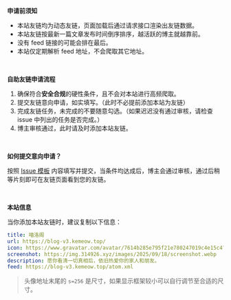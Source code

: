 **申请前须知**

- 本站友链均为动态友链，页面加载后通过请求接口渲染出友链数据。
- 本站友链按最新一篇文章发布时间倒序排序，越活跃的博主就越靠前。
- 没有 feed 链接的可能会排在最后。
- 本站仅定期解析 feed 地址，不会爬取其它地址。

<br>

**自助友链申请流程**

1. 确保符合**安全合规**的硬性条件，且不会对本站进行高频爬取。
2. 提交友链意向申请，如实填写。（此时不必提前添加本站为友链）
3. 完成友链任务，未完成的不要随意勾选。（如果迟迟没有通过审核，请检查 issue 中列出的任务是否完成。）
4. 博主审核通过，此时请及时添加本站友链。

<br>

**如何提交意向申请？**

按照 [Issue 模板](https://github.com/kemiaofxjun/bloog-friends/issues/new/choose) 内容填写并提交，当条件均达成后，博主会通过审核，通过后稍等片刻即可在友链页面看到您的友链。

<br>

**本站信息**

当你添加本站友链时，建议复制以下信息：

```yaml
title: 喵洛阁
url: https://blog-v3.kemeow.top/
icon: https://www.gravatar.com/avatar/7614b285e795f21e780247019c4e15c4?s=256
screenshot: https://img.314926.xyz/images/2025/09/18/screenshot.webp
description: 愿你看清一切真相后，依旧热爱你的家人和朋友。
feed: https://blog-v3.kemeow.top/atom.xml
```

> 头像地址末尾的 `s=256` 是尺寸，如果显示框架较小可以自行调节至合适的尺寸。
